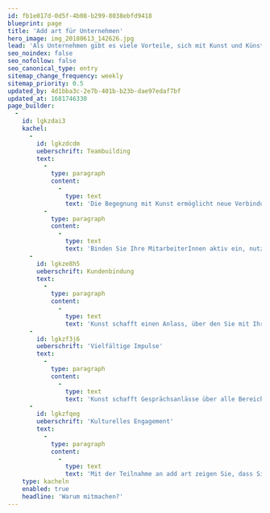 ```yaml
---
id: fb1e017d-0d5f-4b08-b299-8038ebfd9418
blueprint: page
title: 'Add art für Unternehmen'
hero_image: img_20180613_142626.jpg
lead: 'Als Unternehmen gibt es viele Vorteile, sich mit Kunst und KünstlerInnen zu beschäftigen. Nutzen Sie add art als kommunikatives Forum, um Ihr professionelles und persönliches Netzwerk mit Kunst zu bereichern, zu beleben und zu erweitern. Kunst wirkt – und das auf vielfältige Weise.'
seo_noindex: false
seo_nofollow: false
seo_canonical_type: entry
sitemap_change_frequency: weekly
sitemap_priority: 0.5
updated_by: 4d1bba3c-2e7b-401b-b23b-dae97edaf7bf
updated_at: 1681746330
page_builder:
  -
    id: lgkzdai3
    kachel:
      -
        id: lgkzdcdm
        ueberschrift: Teambuilding
        text:
          -
            type: paragraph
            content:
              -
                type: text
                text: 'Die Begegnung mit Kunst ermöglicht neue Verbindungen zwischen Ihren MitarbeiterInnen. Die intensivere Beschäftigung mit dem eigenen Unternehmen wirkt zudem identitätsstiftend. '
          -
            type: paragraph
            content:
              -
                type: text
                text: 'Binden Sie Ihre MitarbeiterInnen aktiv ein, nutzen Sie die Ausstellung für spezielle Führungen oder einen Workshop für Ihre MitarbeiterInnen. '
      -
        id: lgkze8h5
        ueberschrift: Kundenbindung
        text:
          -
            type: paragraph
            content:
              -
                type: text
                text: 'Kunst schafft einen Anlass, über den Sie mit Ihren Kunden ins Gespräch kommen können – zum Beispiel im Rahmen einer Vernissage oder einer speziellen Führung. Darüber hinaus gibt es weitere Möglichkeiten, etwa eine Edition als Kundengeschenk.'
      -
        id: lgkzf3j6
        ueberschrift: 'Vielfältige Impulse'
        text:
          -
            type: paragraph
            content:
              -
                type: text
                text: 'Kunst schafft Gesprächsanlässe über alle Bereiche hinweg – mit Kunden, Medienvertretern, Kooperationspartnern, Verbänden und anderen Institutionen. Und auch für einen Kreativimpuls oder um über das eigene Wirtschaften zu reflektieren ist Kunst ein guter Ausgangspunkt.'
      -
        id: lgkzfqeg
        ueberschrift: 'Kulturelles Engagement'
        text:
          -
            type: paragraph
            content:
              -
                type: text
                text: 'Mit der Teilnahme an add art zeigen Sie, dass Sie sich aktiv für die Förderung von Kunst engagieren und Kunst einen hohen Stellenwert für Sie hat. Das wiederum kann auch andere Unternehmen inspirieren, sich mit Kunst zu beschäftigen – und stärkt damit den Kulturstandort Hamburg. '
    type: kacheln
    enabled: true
    headline: 'Warum mitmachen?'
---
```

